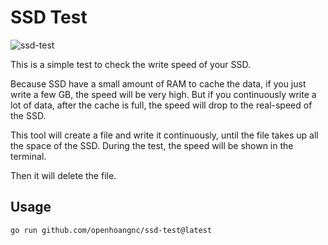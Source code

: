 # SSD Test

![ssd-test](https://user-images.githubusercontent.com/20717116/207364177-61609f68-d09b-49c9-9946-a2eac00c643c.png)

This is a simple test to check the write speed of your SSD.

Because SSD have a small amount of RAM to cache the data,
if you just write a few GB, the speed will be very high.
But if you continuously write a lot of data, after the cache is full,
the speed will drop to the real-speed of the SSD.

This tool will create a file and write it continuously,
until the file takes up all the space of the SSD.
During the test, the speed will be shown in the terminal.

Then it will delete the file.

## Usage

```bash
go run github.com/openhoangnc/ssd-test@latest
```

